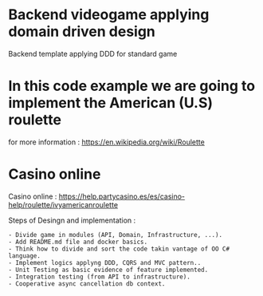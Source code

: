 # Backend videogame applying domain driven design
Backend template applying DDD for standard game

# In this code example we are going to implement the American (U.S) roulette
for more information : https://en.wikipedia.org/wiki/Roulette

# Casino online
Casino online : https://help.partycasino.es/es/casino-help/roulette/ivyamericanroulette

Steps of Desingn and implementation :

	- Divide game in modules (API, Domain, Infrastructure, ...).
	- Add README.md file and docker basics.
	- Think how to divide and sort the code takin vantage of OO C# language.
	- Implement logics applyng DDD, CQRS and MVC pattern..
	- Unit Testing as basic evidence of feature implemented.
	- Integration testing (from API to infrastructure).
	- Cooperative async cancellation db context.
